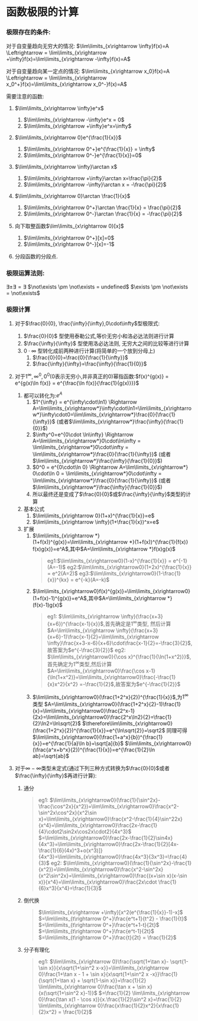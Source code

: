 # 函数极限的计算

### 极限存在的条件:

对于自变量趋向无穷大的情况:
$\lim\limits_{x\rightarrow \infty}f(x)=A \Leftrightarrow = \lim\limits_{x\rightarrow +\infty}f(x)=\lim\limits_{x\rightarrow -\infty}f(x)=A$

对于自变量趋向某一定点的情况:
$\lim\limits_{x\rightarrow x_0}f(x)=A \Leftrightarrow = \lim\limits_{x\rightarrow x_0^+}f(x)=\lim\limits_{x\rightarrow x_0^-}f(x)=A$

需要注意的函数:

1. $\lim\limits_{x\rightarrow \infty}e^x$
    1. $\lim\limits_{x\rightarrow -\infty}e^x = 0$
    2. $\lim\limits_{x\rightarrow +\infty}e^x=\infty$

2. $\lim\limits_{x\rightarrow 0}e^{\frac{1}{x}}$
    1. $\lim\limits_{x\rightarrow 0^+}e^{\frac{1}{x}} = \infty$
    2. $\lim\limits_{x\rightarrow 0^-}e^{\frac{1}{x}}=0$

3. $\lim\limits_{x\rightarrow \infty}\arctan x$
    1. $\lim\limits_{x\rightarrow +\infty}\arctan x=\frac{\pi}{2}$ 
    2. $\lim\limits_{x\rightarrow -\infty}\arctan x = -\frac{\pi}{2}$

4. $\lim\limits_{x\rightarrow 0}\arctan \frac{1}{x}$
    1. $\lim\limits_{x\rightarrow 0^+}\arctan \frac{1}{x} = \frac{\pi}{2}$
    2. $\lim\limits_{x\rightarrow 0^-}\arctan \frac{1}{x} = -\frac{\pi}{2}$

5. 向下取整函数$\lim\limits_{x\rightarrow 0}[x]$
    1. $\lim\limits_{x\rightarrow 0^+}[x]=0$
    2. $\lim\limits_{x\rightarrow 0^-}[x]=-1$

6. 分段函数的分段点.

### 极限运算法则:

$\exists \pm \exists = \exists$
$\not\exists \pm \not\exists = undefined$
$\exists \pm \not\exists = \not\exists$

### 极限计算

1. 对于$\frac{0}{0}, \frac{\infty}{\infty},0\cdot\infty$型极限式:
    1. $\frac{0}{0}$ 型使用泰勒公式,等价无穷小和洛必达法则进行计算
    2. $\frac{\infty}{\infty}$ 型使用洛必达法则, 无穷大之间的比较等进行计算
    3. $0\cdot\infty$ 型转化成前两种进行计算(将简单的一个放到分母上)
        1. $\frac{0}{0}=\frac{0}{\frac{1}{\infty}}$
        2. $\frac{\infty}{\infty}=\frac{\infty}{\frac{1}{0}}$

2. 对于$1^{\infty}, \infty^0, 0^0$(0表示无穷小,并非真正的0)幂指函数:$f(x)^{g(x)} = e^{g(x)\ln f(x)} = e^{\frac{\ln f(x)}{\frac{1}{g(x)}}}$
    1. 都可以转化为:$e^A$
        1. $1^{\infty} = e^{\infty\cdot\ln1} \Rightarrow A=\lim\limits_{x\rightarrow*}\infty\cdot\ln1=\lim\limits_{x\rightarrow*}\infty\cdot0=\lim\limits_{x\rightarrow*}\frac{0}{\frac{1}{\infty}}$ (或者$\lim\limits_{x\rightarrow*}\frac{\infty}{\frac{1}{0}}$)
        2. $\infty^0=e^{0\cdot \ln\infty} \Rightarrow A=\lim\limits_{x\rightarrow*}0\cdot\ln\infty = \lim\limits_{x\rightarrow*}0\cdot\infty = \lim\limits_{x\rightarrow*}\frac{0}{\frac{1}{\infty}}$ (或者$\lim\limits_{x\rightarrow*}\frac{\infty}{\frac{1}{0}}$)
        3. $0^0 = e^{0\cdot\ln 0} \Rightarrow A=\lim\limits_{x\rightarrow*} 0\cdot\ln 0 = \lim\limits_{x\rightarrow*}0\cdot\infty = \lim\limits_{x\rightarrow*}\frac{0}{\frac{1}{\infty}}$ (或者$\lim\limits_{x\rightarrow*}\frac{\infty}{\frac{1}{0}}$)
        4. 所以最终还是变成了$\frac{0}{0}$或$\frac{\infty}{\infty}$类型的计算
    2. 基本公式
        1. $\lim\limits_{x\rightarrow 0}(1+x)^{\frac{1}{x}}=e$
        2. $\lim\limits_{x\rightarrow \infty}(1+\frac{1}{x})^x=e$
    3. 扩展
        1. $\lim\limits_{x\rightarrow *}(1+f(x))^{g(x)}=\lim\limits_{x\rightarrow *}(1+f(x))^{\frac{1}{f(x)} f(x)g(x)}=e^A$,其中$A=\lim\limits_{x\rightarrow *}f(x)g(x)$
            >eg1:$\lim\limits_{x\rightarrow0}(1-x)^{\frac{1}{x}} = e^{-1}(A=-1)$
            >eg2:$\lim\limits_{x\rightarrow0}(1+2x)^{\frac{1}{x}} = e^2(A=2)$
            >eg3:$\lim\limits_{x\rightarrow0}(1-\frac{1}{x})^{kx} = e^{-k}(A=-k)$
        2. $\lim\limits_{x\rightarrow0}f(x)^{g(x)}=\lim\limits_{x\rightarrow0}(1+f(x)-1)^{g(x)}=e^A$,其中$A=\lim\limits_{x\rightarrow *}(f(x)-1)g(x)$
            >eg1: $\lim\limits_{x\rightarrow \infty}(\frac{x+3}{x+6})^{\frac{x-1}{x}}$,首先确定是$1^{\infty}$类型, 然后计算$A=\lim\limits_{x\rightarrow \infty}(\frac{x+3}{x+6}-1)\frac{x-1}{2}=\lim\limits_{x\rightarrow \infty}\frac{x+3-x-6}{x+6}\cdot\frac{x-1}{2}=-\frac{3}{2}$,故答案为$e^{-\frac{3}{2}}$
            >eg2: $\lim\limits_{x\rightarrow0}{\cos x}^{\frac{1}{\ln(1+x^2)}}$, 首先确定为$1^{\infty}$类型,然后计算$A=\lim\limits_{x\rightarrow0}\frac{\cos x-1}{\ln(1+x^2)}=\lim\limits_{x\rightarrow0}\frac{-\frac{1}{x}x^2}{x^2} =-\frac{1}{2}$,故答案为$e^{-\frac{1}{2}}$
        3. $\lim\limits_{x\rightarrow0}(\frac{1+2^x}{2})^{\frac{1}{x}}$,为$1^{\infty}$类型
            $A=\lim\limits_{x\rightarrow0}(\frac{1+2^x}{2}-1)\frac{1}{x}=\lim\limits_{x\rightarrow0}\frac{2^x-1}{2x}=\lim\limits_{x\rightarrow0}\frac{2^x\ln2}{2}=\frac{1}{2}\ln2=\ln\sqrt{2}$
            $\therefore\lim\limits_{x\rightarrow0}(\frac{1+2^x}{2})^{\frac{1}{x}}=e^{\ln\sqrt{2}}=\sqrt2$
            同理可得
            $\lim\limits_{x\rightarrow0}(\frac{1+a^x}{b})^{\frac{1}{x}}=e^{\frac{1}{a}\ln b}=\sqrt[a]{b}$
            $\lim\limits_{x\rightarrow0}(\frac{a^x+b^x}{2})^{\frac{1}{x}}=e^{\frac{1}{2}\ln ab}=\sqrt{ab}$

3. 对于$\infty - \infty$类型未定式(通过下列三种方式转换为$\frac{0}{0}$或者$\frac{\infty}{\infty}$再进行计算):
    1. 通分
        >eg1:
        >$\lim\limits_{x\rightarrow0}(\frac{1}{\sin^2x}-\frac{\cos^2x}{x^2})=\lim\limits_{x\rightarrow0}\frac{x^2-\sin^2x\cos^2x}{x^2\sin x}=\lim\limits_{x\rightarrow0}\frac{x^2-\frac{1}{4}\sin^22x}{x^4}=\lim\limits_{x\rightarrow0}\frac{2x-\frac{1}{4}\cdot2\sin2x\cos2x\cdot2}{4x^3}$
        > $=\lim\limits_{x\rightarrow0}\frac{2x-\frac{1}{2}\sin4x}{4x^3}=\lim\limits_{x\rightarrow0}\frac{2x-\frac{1}{2}[4x-\frac{1}{6}(4x)^3+o(x^3)]}{4x^3}=\lim\limits_{x\rightarrow0}\frac{4x^3}{3x^3}=\frac{4}{3}$
        >eg2: 
        >$\lim\limits_{x\rightarrow0}(\frac{1}{\sin^2x}-\frac{1}{x^2})=\lim\limits_{x\rightarrow0}\frac{x^2-\sin^2x}{x^2\sin^2x}=\lim\limits_{x\rightarrow0}\frac{(x+\sin x)(x-\sin x)}{x^4}=\lim\limits_{x\rightarrow0}\frac{2x\cdot \frac{1}{6}x^3}{x^4}=\frac{1}{3}$

    2. 倒代换
        >$\lim\limits_{x\rightarrow +\infty}[x^2(e^{\frac{1}{x}}-1)-x]$
        >$=\lim\limits_{t\rightarrow 0^+}\frac{e^t+1}{t^2} - \frac{1}{t}$
        >$=\lim\limits_{t\rightarrow 0^+}\frac{e^t+1-t}{2t}$
        >$=\lim\limits_{t\rightarrow 0^+}\frac{e^t-1}{2t}$
        >$=\lim\limits_{t\rightarrow 0^+}\frac{t}{2t} = \frac{1}{2}$
    3. 分子有理化
        >eg1:
        >$\lim\limits_{x\rightarrow 0}\frac{\sqrt{1+\tan x}- \sqrt{1-\sin x}}{x\sqrt{1+\sin^2 x-x}}=\lim\limits_{x\rightarrow 0}\frac{1+\tan x - 1 + \sin x}{x\sqrt{1+\sin^2 x -x}}\frac{1}{\sqrt{1+\tan x} + \sqrt{1-\sin x}}=\frac{1}{2} \lim\limits_{x\rightarrow 0}\frac{\tan x + \sin x}{x(\sqrt{1+\sin^2 x}-1)}$
        >$=\frac{1}{2} \lim\limits_{x\rightarrow 0}\frac{\tan x(1 - \cos x)}{x.\frac{1}{2}\sin^2 x}=\frac{1}{2} \lim\limits_{x\rightarrow 0}\frac{x\frac{1}{2}x^2}{x\frac{1}{2}x^2} = \frac{1}{2}$